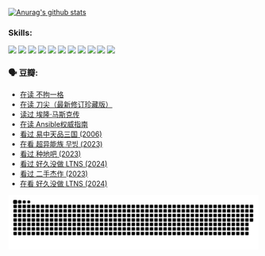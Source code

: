 
[![Anurag's github stats](https://github-readme-stats.vercel.app/api?username=w940853815)](https://github.com/anuraghazra/github-readme-stats)

### Skills:

<code><img height="32" src="https://cdn.jsdelivr.net/npm/simple-icons@v5/icons/python.svg"></code>
<code><img height="32" src="https://cdn.jsdelivr.net/npm/simple-icons@v5/icons/javascript.svg"></code>
<code><img height="32" src="https://cdn.jsdelivr.net/npm/simple-icons@v5/icons/django.svg"></code>
<code><img height="32" src="https://cdn.jsdelivr.net/npm/simple-icons@v5/icons/flask.svg"></code>
<code><img height="32" src="https://cdn.jsdelivr.net/npm/simple-icons@v5/icons/vuetify.svg"></code>
<code><img height="32" src="https://cdn.jsdelivr.net/npm/simple-icons@v5/icons/git.svg"></code>
<code><img height="32" src="https://cdn.jsdelivr.net/npm/simple-icons@v5/icons/docker.svg"></code>
<code><img height="32" src="https://cdn.jsdelivr.net/npm/simple-icons@v5/icons/postgresql.svg"></code>
<code><img height="32" src="https://cdn.jsdelivr.net/npm/simple-icons@v5/icons/elasticsearch.svg"></code>
<code><img height="32" src="https://cdn.jsdelivr.net/npm/simple-icons@v5/icons/macos.svg"></code>
<code><img height="32" src="https://cdn.jsdelivr.net/npm/simple-icons@v5/icons/linux.svg"></code>

### 🗣 豆瓣:

<!-- DOUBAN-ACTIVITIES:START -->
- [在读 不拘一格](https://www.douban.com/people/136069238/status/4541712161/?_i=09849511)
- [在读 刀尖（最新修订珍藏版）](https://www.douban.com/people/136069238/status/4541711339/?_i=09849511)
- [读过 埃隆·马斯克传](https://www.douban.com/people/136069238/status/4541710351/?_i=09849511)
- [在读 Ansible权威指南](https://www.douban.com/people/136069238/status/4539151450/?_i=09849511)
- [看过 易中天品三国‎ (2006)](https://www.douban.com/people/136069238/status/4529910812/?_i=09849511)
- [在看 超异能族 무빙‎ (2023)](https://www.douban.com/people/136069238/status/4527291077/?_i=09849511)
- [看过 种地吧‎ (2023)](https://www.douban.com/people/136069238/status/4527289637/?_i=09849511)
- [看过 好久没做 LTNS‎ (2024)](https://www.douban.com/people/136069238/status/4527289515/?_i=09849511)
- [看过 二手杰作‎ (2023)](https://www.douban.com/people/136069238/status/4522502716/?_i=09849511)
- [在看 好久没做 LTNS‎ (2024)](https://www.douban.com/people/136069238/status/4521969883/?_i=09849511)
<!-- DOUBAN-ACTIVITIES:END -->


![Snake animation](https://raw.githubusercontent.com/w940853815/w940853815/output/github-contribution-grid-snake.svg)

<!--
**w940853815/w940853815** is a ✨ _special_ ✨ repository because its `README.md` (this file) appears on your GitHub profile.

Here are some ideas to get you started:

- 🔭 I’m currently working on ...
- 🌱 I’m currently learning ...
- 👯 I’m looking to collaborate on ...
- 🤔 I’m looking for help with ...
- 💬 Ask me about ...
- 📫 How to reach me: ...
- 😄 Pronouns: ...
- ⚡ Fun fact: ...
-->
